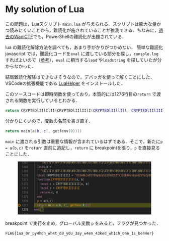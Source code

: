 # My solution of Lua

この問題は，Luaスクリプト `main.lua` が与えられる．スクリプトは膨大な量かつ読みにくいことから，難読化が施されていることが推測できる．ちなみに，[過去のWaniCTF](https://github.com/wani-hackase/wanictf2021-writeup/tree/main/rev/emoemotet)でも，PowerShellの難読化が出題されている．

lua の難読化解除方法を調べても，あまり手がかりがつかめない．
簡単な難読化 javascript では，難読化コードを`eval` に渡している部分を探し，`console.log` すればよいので（[参考](https://www.iwsec.org/mws/2017/20171201/20171201_MWSCup2017_c1.pdf)），`eval` に相当する`laod` や`loadstring` を探していたが分からなかった．

結局難読化解除はできなさそうなので，デバッガを使って解くことにした．VSCodeの拡張機能である [LuaHelper](https://github.com/Tencent/LuaHelper) をインストールした．

このソースコードは即時関数を使っており，本質的には1276行目の`return` で渡される関数を実行しているとわかる．

```lua
return CRYPTEDlIIlIlII(CRYPTEDlIIlIIlI(CRYPTEDlIIllIll, CRYPTEDlIIlIIIl), getfenv(0))()
```
分かりにくいので，変数の名前を書き直す．
```lua
return main(a(b, c), getfenv(0))()
```
`main` に渡される引数は重要な情報が含まれているはずである．そこで，新たに`p = a(b,c)` を`return` 直前に追記し，`return` に breakpointを張り，`p` を直接見ることにした．

<figure><img src="../assets/debug.png" alt=""></figure>

breakpoint で実行を止め，グローバル変数 `p` をみると，フラグが見つかった．

```
FLAG{1ua_0r_py4h0n_wh4t_d0_y0u_3ay_w4en_43ked_wh1ch_0ne_1s_be44er}
```
